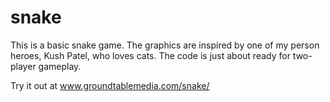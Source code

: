snake
=====
This is a basic snake game. The graphics are inspired by one of my person heroes, Kush Patel, who loves cats. The code is just about ready for two-player gameplay.  
  
Try it out at www.groundtablemedia.com/snake/ 
